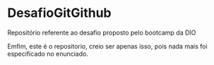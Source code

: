 # DesafioGitGithub
Repositório referente ao desafio proposto pelo bootcamp da DIO 

Emfim, este é o repositorio, creio ser apenas isso, pois nada mais foi especificado no enunciado.
